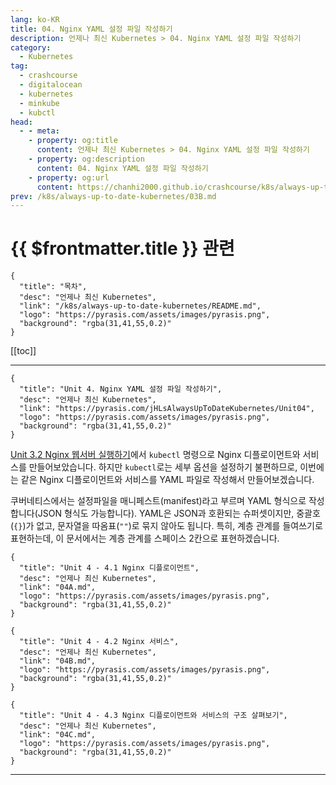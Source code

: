```yaml
---
lang: ko-KR
title: 04. Nginx YAML 설정 파일 작성하기
description: 언제나 최신 Kubernetes > 04. Nginx YAML 설정 파일 작성하기
category:
  - Kubernetes
tag:
  - crashcourse
  - digitalocean
  - kubernetes
  - minkube
  - kubctl
head:
  - - meta:
    - property: og:title
      content: 언제나 최신 Kubernetes > 04. Nginx YAML 설정 파일 작성하기
    - property: og:description
      content: 04. Nginx YAML 설정 파일 작성하기
    - property: og:url
      content: https://chanhi2000.github.io/crashcourse/k8s/always-up-to-date-kubernetes/04.html
prev: /k8s/always-up-to-date-kubernetes/03B.md
---
```


# {{ $frontmatter.title }} 관련

```component VPCard
{
  "title": "목차",
  "desc": "언제나 최신 Kubernetes",
  "link": "/k8s/always-up-to-date-kubernetes/README.md",
  "logo": "https://pyrasis.com/assets/images/pyrasis.png",
  "background": "rgba(31,41,55,0.2)"
}
```

[[toc]]

---

```component VPCard
{
  "title": "Unit 4. Nginx YAML 설정 파일 작성하기",
  "desc": "언제나 최신 Kubernetes",
  "link": "https://pyrasis.com/jHLsAlwaysUpToDateKubernetes/Unit04",
  "logo": "https://pyrasis.com/assets/images/pyrasis.png",
  "background": "rgba(31,41,55,0.2)"
}
```

[Unit 3.2 Nginx 웹서버 실행하기](https://pyrasis.com/jHLsAlwaysUpToDateKubernetes/Unit03/02)에서 `kubectl` 명령으로 Nginx 디플로이먼트와 서비스를 만들어보았습니다. 하지만 `kubectl`로는 세부 옵션을 설정하기 불편하므로, 이번에는 같은 Nginx 디플로이먼트와 서비스를 <FontIcon icon="iconfont icon-yaml"/>YAML 파일로 작성해서 만들어보겠습니다.

쿠버네티스에서는 설정파일을 매니페스트(manifest)라고 부르며 <FontIcon icon="iconfont icon-yaml"/>YAML 형식으로 작성합니다(<FontIcon icon="iconfont icon-json"/>JSON 형식도 가능합니다). <FontIcon icon="iconfont icon-yaml"/>YAML은 <FontIcon icon="iconfont icon-json"/>JSON과 호환되는 슈퍼셋이지만, 중괄호(`{}`)가 없고, 문자열을 따옴표(`""`)로 묶지 않아도 됩니다. 특히, 계층 관계를 들여쓰기로 표현하는데, 이 문서에서는 계층 관계를 스페이스 2칸으로 표현하겠습니다.

```component VPCard
{
  "title": "Unit 4 - 4.1 Nginx 디플로이먼트",
  "desc": "언제나 최신 Kubernetes",
  "link": "04A.md",
  "logo": "https://pyrasis.com/assets/images/pyrasis.png",
  "background": "rgba(31,41,55,0.2)"
}
```

```component VPCard
{
  "title": "Unit 4 - 4.2 Nginx 서비스",
  "desc": "언제나 최신 Kubernetes",
  "link": "04B.md",
  "logo": "https://pyrasis.com/assets/images/pyrasis.png",
  "background": "rgba(31,41,55,0.2)"
}
```

```component VPCard
{
  "title": "Unit 4 - 4.3 Nginx 디플로이먼트와 서비스의 구조 살펴보기",
  "desc": "언제나 최신 Kubernetes",
  "link": "04C.md",
  "logo": "https://pyrasis.com/assets/images/pyrasis.png",
  "background": "rgba(31,41,55,0.2)"
}
```

---

<TagLinks />